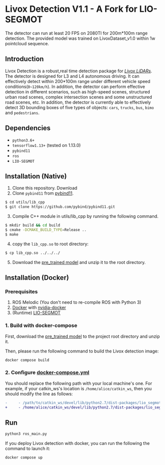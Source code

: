 # Livox Detection V1.1 - A Fork for LIO-SEGMOT

The detector can run at least 20 FPS on 2080TI for 200m\*100m range detection. The provided model was trained on LivoxDataset_v1.0 within 1w pointcloud sequence.

## Introduction

Livox Detection is a robust,real time detection package for [_Livox LiDARs_](https://www.livoxtech.com/). The detector is designed for L3 and L4 autonomous driving. It can effectively detect within 200\*100m range under different vehicle speed conditions(`0~120km/h`). In addition, the detector can perform effective detection in different scenarios, such as high-speed scenes, structured urban road scenes, complex intersection scenes and some unstructured road scenes, etc. In addition, the detector is currently able to effectively detect 3D bounding boxes of five types of objects: `cars`, `trucks`, `bus`, `bimo` and `pedestrians`.

## Dependencies

- `python3.6+`
- `tensorflow1.13+` (tested on 1.13.0)
- `pybind11`
- `ros`
- `LIO-SEGMOT`

## Installation (Native)

1. Clone this repository. Download
2. Clone `pybind11` from [pybind11](https://github.com/pybind/pybind11).

```bash
$ cd utils/lib_cpp
$ git clone https://github.com/pybind/pybind11.git
```

3. Compile C++ module in utils/lib_cpp by running the following command.

```bash
$ mkdir build && cd build
$ cmake -DCMAKE_BUILD_TYPE=Release ..
$ make
```

4. copy the `lib_cpp.so` to root directory:

```bash
$ cp lib_cpp.so ../../../
```

5. Download the [pre_trained model](https://terra-1-g.djicdn.com/65c028cd298f4669a7f0e40e50ba1131/github/Livox_detection1.1_model.zip) and unzip it to the root directory.

## Installation (Docker)

### Prerequisites

1. ROS Melodic (You don't need to re-compile ROS with Python 3)
2. [Docker](https://www.docker.com/) with [nvidia-docker](https://github.com/NVIDIA/nvidia-docker)
3. (Runtime) [LIO-SEGMOT](https://github.com/StephLin/LIO-SEGMOT)

### 1. Build with docker-compose

First, download the [pre_trained model](https://terra-1-g.djicdn.com/65c028cd298f4669a7f0e40e50ba1131/github/Livox_detection1.1_model.zip)
to the project root directory and unzip it.

Then, please run the following command to build the Livox detection image:

```bash
docker compose build
```

### 2. Configure [docker-compose.yml](./docker-compose.yml)

You should replace the following path with your local machine's one. For
example, if your catkin_ws's location is `/home/alice/catkin_ws`, then you
should modify the line as follows:

```diff
-     - /path/to/catkin_ws/devel/lib/python2.7/dist-packages/lio_segmot:/opt/ros/melodic/lib/python2.7/dist-packages/lio_segmot
+     - /home/alice/catkin_ws/devel/lib/python2.7/dist-packages/lio_segmot:/opt/ros/melodic/lib/python2.7/dist-packages/lio_segmot
```

## Run

```bash
python3 ros_main.py
```

If you deploy Livox detection with docker, you can run the following the command
to launch it:

```bash
docker compose up
```
